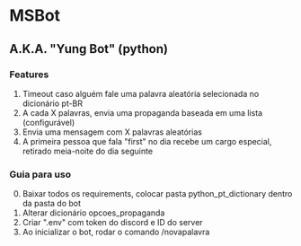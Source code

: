 # MSBot
## A.K.A. "Yung Bot" (python)

### Features
1. Timeout caso alguém fale uma palavra aleatória selecionada no dicionário pt-BR
2. A cada X palavras, envia uma propaganda baseada em uma lista (configurável)
3. Envia uma mensagem com X palavras aleatórias
4. A primeira pessoa que fala "first" no dia recebe um cargo especial, retirado meia-noite do dia seguinte

### Guia para uso
0. Baixar todos os requirements, colocar pasta python_pt_dictionary dentro da pasta do bot
1. Alterar dicionário opcoes_propaganda
2. Criar ".env" com token do discord e ID do server
3. Ao inicializar o bot, rodar o comando /novapalavra
